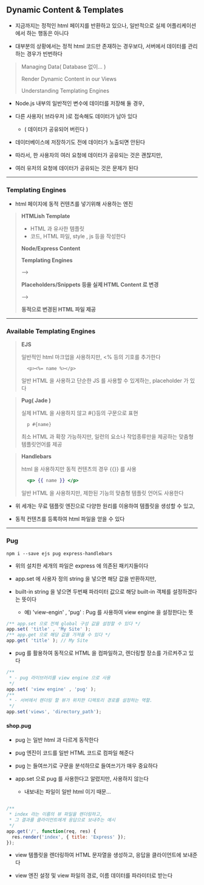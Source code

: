 ## Dynamic Content & Templates

- 지금까지는 정적인 html 페이지를 반환하고 있으나, 일반적으로 실제 어플리케이션에서 하는 행동은 아니다


- 대부분의 상황에서는 정적 html 코드만 존재하는 경우보다, 서버에서 데이터를 관리하는 경우가 빈번하다


> Managing Data( Database 없이... )
> 
> Render Dynamic Content in our Views
> 
> Understanding Templating Engines

- Node.js 내부의 일반적인 변수에 데이터를 저장해 둘 경우, 


- 다른 사용자( 브라우저 )로 접속해도 데이터가 남아 있다
  - ( 데이터가 공유되어 버린다 )


- 데이터베이스에 저장하기도 전에 데이터가 노출되면 안된다


- 따라서, 한 사용자의 여러 요청에 데이터가 공유되는 것은 괜찮지만,


- 여러 유저의 요청에 데이터가 공유되는 것은 문제가 된다

---

### Templating Engines

- html 페이지에 동적 컨텐츠를 넣기위해 사용하는 엔진


> **HTMLish Template**
> - HTML 과 유사한 템플릿
> - 코드, HTML 파일, style , js 등을 작성한다
> 
> **Node/Express Content**
> 
> **Templating Engines**
> 
>  -->
>  
> **Placeholders/Snippets 등을 실제 HTML Content 로 변경**
> 
> -->
> 
> **동적으로 변경된 HTML 파일 제공**

---

### Available Templating Engines

> **EJS**
> 
> 일반적인 html 마크업을 사용하지만, 
> <% 등의 기호를 추가한다
> ````ejs
>   <p><%= name %></p>
> ````
>
> 일반 HTML 을 사용하고 단순한 JS 를 사용할 수 있게하는,
> placeholder 가 있다

> **Pug( Jade )**
> 
> 실제 HTML 을 사용하지 않고 #{}등의 구문으로 표현
> ````jade
>   p #{name}
> ````
>
> 최소 HTML 과 확장 가능하지만, 일련의 요소나 작업종류만을
> 제공하는 맞춤형 템플릿언어를 제공

> **Handlebars**
>
> html 을 사용하지만 동적 컨텐츠의 경우 {{}} 를 사용
> ````handlebars
>   <p> {{ name }} </p>
> ````
> 
> 일반 HTML 을 사용하지만, 제한된 기능의 맞춤형 템플릿 언어도
> 사용한다

- 위 세개는 무료 템플릿 엔진으로 다양한 원리를 이용하여 템플릿을 생성할 수 있고, 


- 동적 컨텐츠를 등록하여 html 파일을 얻을 수 있다

---

### Pug

````shell
npm i --save ejs pug express-handlebars
````

- 위의 설치한 세개의 파일은 express 에 의존된 패키지들이다


- app.set 에 사용자 정의 string 을 넣으면 해당 값을 반환하지만,


- built-in string 을 넣으면 두번째 파라미터 값으로 해당 built-in 객체를 설정하겠다는 뜻이다
  - 예) 'view-engin' , 'pug' : Pug 를 사용하여 view engine 을 설정한다는 뜻

````javascript
/** app.set 으로 전체 global 구성 값을 설정할 수 있다 */
app.set( 'title' , 'My Site' );
/** app.get 으로 해당 값을 가져올 수 있다 */
app.get( 'title' ); // My Site
````

- pug 를 활용하여 동적으로 HTML 을 컴파일하고, 렌더링할 장소를 가르켜주고 있다

````javascript
/**
 * - pug 라이브러리를 view engine 으로 사용
 */
app.set( 'view engine' , 'pug' );
/**
 * - 서버에서 렌더링 할 뷰가 위치한 디렉토리 경로를 설정하는 역할.
 */
app.set('views', 'directory_path');
````

#### shop.pug

- pug 는 일반 html 과 다르게 동작한다


- pug 엔진이 코드를 일반 HTML 코드로 컴파일 해준다


- pug 는 들여쓰기로 구문을 분석하므로 들여쓰기가 매우 중요하다


- app.set 으로 pug 를 사용한다고 알렸지만, 사용하지 않는다
  - 내보내는 파일이 일반 html 이기 때문...
  

````javascript

/**
 * index 라는 이름의 뷰 파일을 렌더링하고, 
 * 그 결과를 클라이언트에게 응답으로 보내주는 예시
 */
app.get('/', function(req, res) {
  res.render('index', { title: 'Express' });
});

````

- view 템플릿을 렌더링하여 HTML 문자열을 생성하고, 응답을 클라이언트에 보내준다


- view 엔진 설정 및 view 파일의 경로, 이름 데이터를 파라미터로 받는다